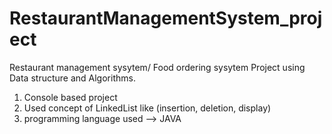 # RestaurantManagementSystem_project
Restaurant management sysytem/ Food ordering sysytem Project using  Data structure and Algorithms.

1. Console based project
2. Used concept of LinkedList like (insertion, deletion, display)
3. programming language used --> JAVA

